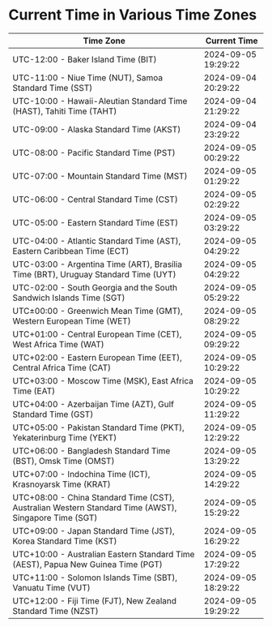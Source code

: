 # Current Time in Various Time Zones

| Time Zone | Current Time |
|-----------|--------------|
| UTC-12:00 - Baker Island Time (BIT) | 2024-09-05 19:29:22 |
| UTC-11:00 - Niue Time (NUT), Samoa Standard Time (SST) | 2024-09-04 20:29:22 |
| UTC-10:00 - Hawaii-Aleutian Standard Time (HAST), Tahiti Time (TAHT) | 2024-09-04 21:29:22 |
| UTC-09:00 - Alaska Standard Time (AKST) | 2024-09-04 23:29:22 |
| UTC-08:00 - Pacific Standard Time (PST) | 2024-09-05 00:29:22 |
| UTC-07:00 - Mountain Standard Time (MST) | 2024-09-05 01:29:22 |
| UTC-06:00 - Central Standard Time (CST) | 2024-09-05 02:29:22 |
| UTC-05:00 - Eastern Standard Time (EST) | 2024-09-05 03:29:22 |
| UTC-04:00 - Atlantic Standard Time (AST), Eastern Caribbean Time (ECT) | 2024-09-05 04:29:22 |
| UTC-03:00 - Argentina Time (ART), Brasília Time (BRT), Uruguay Standard Time (UYT) | 2024-09-05 04:29:22 |
| UTC-02:00 - South Georgia and the South Sandwich Islands Time (SGT) | 2024-09-05 05:29:22 |
| UTC±00:00 - Greenwich Mean Time (GMT), Western European Time (WET) | 2024-09-05 08:29:22 |
| UTC+01:00 - Central European Time (CET), West Africa Time (WAT) | 2024-09-05 09:29:22 |
| UTC+02:00 - Eastern European Time (EET), Central Africa Time (CAT) | 2024-09-05 10:29:22 |
| UTC+03:00 - Moscow Time (MSK), East Africa Time (EAT) | 2024-09-05 10:29:22 |
| UTC+04:00 - Azerbaijan Time (AZT), Gulf Standard Time (GST) | 2024-09-05 11:29:22 |
| UTC+05:00 - Pakistan Standard Time (PKT), Yekaterinburg Time (YEKT) | 2024-09-05 12:29:22 |
| UTC+06:00 - Bangladesh Standard Time (BST), Omsk Time (OMST) | 2024-09-05 13:29:22 |
| UTC+07:00 - Indochina Time (ICT), Krasnoyarsk Time (KRAT) | 2024-09-05 14:29:22 |
| UTC+08:00 - China Standard Time (CST), Australian Western Standard Time (AWST), Singapore Time (SGT) | 2024-09-05 15:29:22 |
| UTC+09:00 - Japan Standard Time (JST), Korea Standard Time (KST) | 2024-09-05 16:29:22 |
| UTC+10:00 - Australian Eastern Standard Time (AEST), Papua New Guinea Time (PGT) | 2024-09-05 17:29:22 |
| UTC+11:00 - Solomon Islands Time (SBT), Vanuatu Time (VUT) | 2024-09-05 18:29:22 |
| UTC+12:00 - Fiji Time (FJT), New Zealand Standard Time (NZST) | 2024-09-05 19:29:22 |
